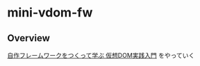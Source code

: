 # mini-vdom-fw

## Overview

[自作フレームワークをつくって学ぶ 仮想DOM実践入門](https://kuroeveryday.blogspot.com/2018/11/how-to-create-virtual-dom-framework.html)
をやっていく
